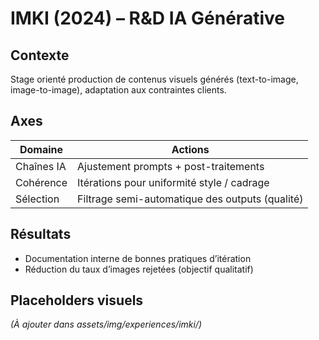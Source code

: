 # IMKI (2024) – R&D IA Générative

## Contexte
Stage orienté production de contenus visuels générés (text-to-image, image-to-image), adaptation aux contraintes clients.

## Axes
| Domaine | Actions |
|---------|---------|
| Chaînes IA | Ajustement prompts + post-traitements |
| Cohérence | Itérations pour uniformité style / cadrage |
| Sélection | Filtrage semi-automatique des outputs (qualité) |

## Résultats
- Documentation interne de bonnes pratiques d’itération
- Réduction du taux d’images rejetées (objectif qualitatif)

## Placeholders visuels
*(À ajouter dans assets/img/experiences/imki/)*